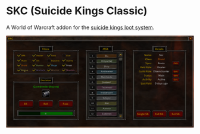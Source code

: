 # SKC (Suicide Kings Classic)
A World of Warcraft addon for the [suicide kings loot system](https://wowwiki.fandom.com/wiki/Suicide_Kings).

![SKC](/media/SKC_Addon.png)
